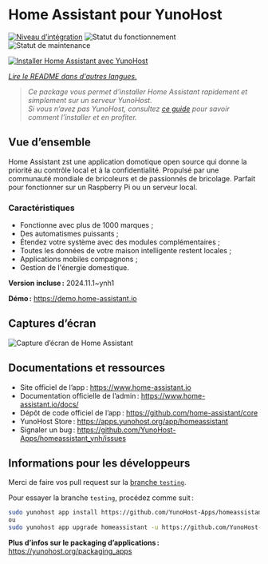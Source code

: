 <!--
Nota bene : ce README est automatiquement généré par <https://github.com/YunoHost/apps/tree/master/tools/readme_generator>
Il NE doit PAS être modifié à la main.
-->

# Home Assistant pour YunoHost

[![Niveau d’intégration](https://dash.yunohost.org/integration/homeassistant.svg)](https://ci-apps.yunohost.org/ci/apps/homeassistant/) ![Statut du fonctionnement](https://ci-apps.yunohost.org/ci/badges/homeassistant.status.svg) ![Statut de maintenance](https://ci-apps.yunohost.org/ci/badges/homeassistant.maintain.svg)

[![Installer Home Assistant avec YunoHost](https://install-app.yunohost.org/install-with-yunohost.svg)](https://install-app.yunohost.org/?app=homeassistant)

*[Lire le README dans d'autres langues.](./ALL_README.md)*

> *Ce package vous permet d’installer Home Assistant rapidement et simplement sur un serveur YunoHost.*  
> *Si vous n’avez pas YunoHost, consultez [ce guide](https://yunohost.org/install) pour savoir comment l’installer et en profiter.*

## Vue d’ensemble

Home Assistant zst une application domotique open source qui donne la priorité au contrôle local et à la confidentialité. Propulsé par une communauté mondiale de bricoleurs et de passionnés de bricolage. Parfait pour fonctionner sur un Raspberry Pi ou un serveur local.

### Caractéristiques

- Fonctionne avec plus de 1000 marques ;
- Des automatismes puissants ;
- Étendez votre système avec des modules complémentaires ;
- Toutes les données de votre maison intelligente restent locales ;
- Applications mobiles compagnons ;
- Gestion de l'énergie domestique.

**Version incluse :** 2024.11.1~ynh1

**Démo :** <https://demo.home-assistant.io>

## Captures d’écran

![Capture d’écran de Home Assistant](./doc/screenshots/screenshot1.png)

## Documentations et ressources

- Site officiel de l’app : <https://www.home-assistant.io>
- Documentation officielle de l’admin : <https://www.home-assistant.io/docs/>
- Dépôt de code officiel de l’app : <https://github.com/home-assistant/core>
- YunoHost Store : <https://apps.yunohost.org/app/homeassistant>
- Signaler un bug : <https://github.com/YunoHost-Apps/homeassistant_ynh/issues>

## Informations pour les développeurs

Merci de faire vos pull request sur la [branche `testing`](https://github.com/YunoHost-Apps/homeassistant_ynh/tree/testing).

Pour essayer la branche `testing`, procédez comme suit :

```bash
sudo yunohost app install https://github.com/YunoHost-Apps/homeassistant_ynh/tree/testing --debug
ou
sudo yunohost app upgrade homeassistant -u https://github.com/YunoHost-Apps/homeassistant_ynh/tree/testing --debug
```

**Plus d’infos sur le packaging d’applications :** <https://yunohost.org/packaging_apps>
